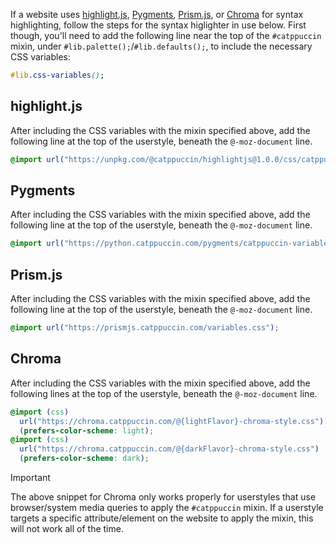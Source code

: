 If a website uses [highlight.js](https://highlightjs.org/), [Pygments](https://pygments.org/), [Prism.js](https://prismjs.com/), or [Chroma](https://github.com/alecthomas/chroma) for syntax highlighting, follow the steps for the syntax higlighter in use below. First though, you'll need to add the following line near the top of the `#catppuccin` mixin, under `#lib.palette();`/`#lib.defaults();`, to include the necessary CSS variables:

```css
#lib.css-variables();
```

## highlight.js

After including the CSS variables with the mixin specified above, add the following line at the top of the userstyle, beneath the `@-moz-document` line.

```css
@import url("https://unpkg.com/@catppuccin/highlightjs@1.0.0/css/catppuccin-variables.important.css");
```

## Pygments

After including the CSS variables with the mixin specified above, add the following line at the top of the userstyle, beneath the `@-moz-document` line.

```css
@import url("https://python.catppuccin.com/pygments/catppuccin-variables.important.css");
```

## Prism.js

After including the CSS variables with the mixin specified above, add the following line at the top of the userstyle, beneath the `@-moz-document` line.

```css
@import url("https://prismjs.catppuccin.com/variables.css");
```

## Chroma

After including the CSS variables with the mixin specified above, add the following lines at the top of the userstyle, beneath the `@-moz-document` line.

```css
@import (css)
  url("https://chroma.catppuccin.com/@{lightFlavor}-chroma-style.css")
  (prefers-color-scheme: light);
@import (css)
  url("https://chroma.catppuccin.com/@{darkFlavor}-chroma-style.css")
  (prefers-color-scheme: dark);
```

> [!IMPORTANT]
> The above snippet for Chroma only works properly for userstyles that use browser/system media queries to apply the `#catppuccin` mixin. If a userstyle targets a specific attribute/element on the website to apply the mixin, this will not work all of the time.
